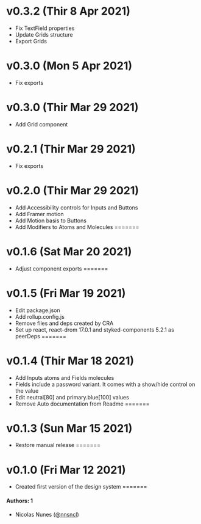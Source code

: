 
# v0.3.2 (Thir 8 Apr 2021)
- Fix TextField properties
- Update Grids structure
- Export Grids
# v0.3.0 (Mon 5 Apr 2021)
- Fix exports
# v0.3.0 (Thir Mar 29 2021)
- Add Grid component
# v0.2.1 (Thir Mar 29 2021)
- Fix exports
# v0.2.0 (Thir Mar 29 2021)
- Add Accessibility controls for Inputs and Buttons
- Add Framer motion
- Add Motion basis to Buttons
- Add Modifiers to Atoms and Molecules
=======
# v0.1.6 (Sat Mar 20 2021)
- Adjust component exports
=======
# v0.1.5 (Fri Mar 19 2021)
- Edit package.json
- Add rollup.config.js
- Remove files and deps created by CRA
- Set up react, react-drom 17.0.1 and styked-components 5.2.1 as peerDeps
=======
# v0.1.4 (Thir Mar 18 2021)
- Add Inputs atoms and Fields molecules
- Fields include a password variant. It comes with a show/hide control on the value
- Edit neutral[80] and primary.blue[100] values
- Remove Auto documentation from Readme
=======
# v0.1.3 (Sun Mar 15 2021)
- Restore manual release
=======
# v0.1.0 (Fri Mar 12 2021)
- Created first version of the design system
=======
#### Authors: 1
- Nicolas Nunes ([@nnsncl](https://github.com/nnsncl))